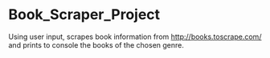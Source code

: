 # Book_Scraper_Project
Using user input, scrapes book information from http://books.toscrape.com/ and prints to console the books of the chosen genre. 
